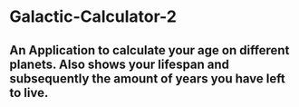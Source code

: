 # Galactic-Calculator-2

## An Application to calculate your age on different planets. Also shows your lifespan and subsequently the amount of years you have left to live.
